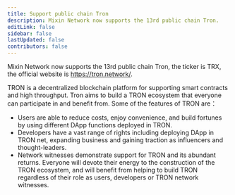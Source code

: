 ```yaml
---
title: Support public chain Tron
description: Mixin Network now supports the 13rd public chain Tron.
editLink: false
sidebar: false
lastUpdated: false
contributors: false
---
```


Mixin Network now supports the 13rd public chain Tron, the ticker is TRX, the official website is https://tron.network/.

TRON is a decentralized blockchain platform for supporting smart contracts and high throughput. Tron aims to build a TRON ecosystem that everyone can participate in and benefit from. Some of the features of TRON are：

- Users are able to reduce costs, enjoy convenience, and build fortunes by using different DApp functions deployed in TRON.
- Developers have a vast range of rights including deploying DApp in TRON net, expanding business and gaining traction as influencers and thought-leaders.
- Network witnesses demonstrate support for TRON and its abundant returns. Everyone will devote their energy to the construction of the TRON ecosystem, and will benefit from helping to build TRON regardless of their role as users, developers or TRON network witnesses.